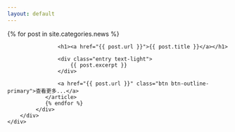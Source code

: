 ```yaml
---
layout: default
---
```

<div class="card custom-border text-white bg-transparent">
    <div class="container_background blur"></div>
    <div class="card-body">
        <div class="container">
            <div class="posts">
                {% for post in site.categories.news %}
                <article class="post">

                    <h1><a href="{{ post.url }}">{{ post.title }}</a></h1>

                    <div class="entry text-light">
                        {{ post.excerpt }}
                    </div>

                    <a href="{{ post.url }}" class="btn btn-outline-primary">查看更多...</a>
                </article>
                {% endfor %}
             </div>
        </div>
    </div>
</div>